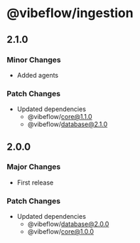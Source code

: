 # @vibeflow/ingestion

## 2.1.0

### Minor Changes

- Added agents

### Patch Changes

- Updated dependencies
  - @vibeflow/core@1.1.0
  - @vibeflow/database@2.1.0

## 2.0.0

### Major Changes

- First release

### Patch Changes

- Updated dependencies
  - @vibeflow/database@2.0.0
  - @vibeflow/core@1.0.0
